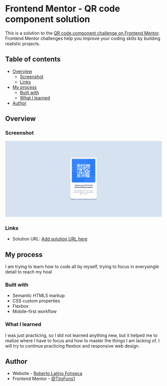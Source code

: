 # Frontend Mentor - QR code component solution

This is a solution to the [QR code component challenge on Frontend Mentor](https://www.frontendmentor.io/challenges/qr-code-component-iux_sIO_H). Frontend Mentor challenges help you improve your coding skills by building realistic projects. 

## Table of contents

- [Overview](#overview)
  - [Screenshot](#screenshot)
  - [Links](#links)
- [My process](#my-process)
  - [Built with](#built-with)
  - [What I learned](#what-i-learned)
- [Author](#author)


## Overview

### Screenshot
![!\[alt text\](image.png)](design/screenshot.png)

### Links

- Solution URL: [Add solution URL here](https://your-solution-url.com)

## My process

I am trying to learn how to code all by myself, trying to focus in everysingle detail to reach my hoal

### Built with

- Semantic HTML5 markup
- CSS custom properties
- Flexbox
- Mobile-first workflow

### What I learned

I was just practicing, so I did not learned anything new, but it helped me to realize where I have to focus and how to master the things I am lacking of. I will try to continue practicing flexbox and responsive web design.

## Author

- Website - [Roberto Latino Fonseca](https://app.netlify.com/teams/titofons1/sites)
- Frontend Mentor - [@TitoFons1](https://www.frontendmentor.io/profile/TitoFons1)

